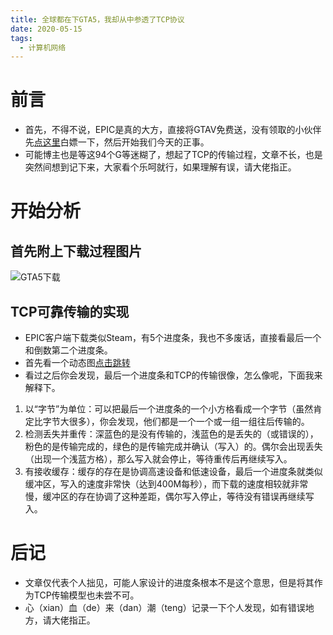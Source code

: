 ```yaml
---
title: 全球都在下GTA5，我却从中参透了TCP协议
date: 2020-05-15
tags:
  - 计算机网络
---
```

# 前言
- 首先，不得不说，EPIC是真的大方，直接将GTAV免费送，没有领取的小伙伴先[点这里](https://www.epicgames.com/store/zh-CN/)白嫖一下，然后开始我们今天的正事。
- 可能博主也是等这94个G等迷糊了，想起了TCP的传输过程，文章不长，也是突然间想到记下来，大家看个乐呵就行，如果理解有误，请大佬指正。
# 开始分析
## 首先附上下载过程图片
![GTA5下载](https://img-blog.csdnimg.cn/2020051514332860.png?x-oss-process=image/watermark,type_ZmFuZ3poZW5naGVpdGk,shadow_10,text_aHR0cHM6Ly9ibG9nLmNzZG4ubmV0L3dlaXhpbl80NDM3MTg0Mg==,size_16,color_FFFFFF,t_70)

## TCP可靠传输的实现
- EPIC客户端下载类似Steam，有5个进度条，我也不多废话，直接看最后一个和倒数第二个进度条。
- 首先看一个动态图[点击跳转](http://www.exa.unicen.edu.ar/catedras/comdat1/material/Filminas3_Practico3.swf)
- 看过之后你会发现，最后一个进度条和TCP的传输很像，怎么像呢，下面我来解释下。
1. 以“字节”为单位：可以把最后一个进度条的一个小方格看成一个字节（虽然肯定比字节大很多），你会发现，他们都是一个一个或一组一组往后传输的。
2. 检测丢失并重传：深蓝色的是没有传输的，浅蓝色的是丢失的（或错误的），粉色的是传输完成的，绿色的是传输完成并确认（写入）的。偶尔会出现丢失（出现一个浅蓝方格），那么写入就会停止，等待重传后再继续写入。
3. 有接收缓存：缓存的存在是协调高速设备和低速设备，最后一个进度条就类似缓冲区，写入的速度非常快（达到400M每秒），而下载的速度相较就非常慢，缓冲区的存在协调了这种差距，偶尔写入停止，等待没有错误再继续写入。

# 后记
- 文章仅代表个人拙见，可能人家设计的进度条根本不是这个意思，但是将其作为TCP传输模型也未尝不可。
- 心（xian）血（de）来（dan）潮（teng）记录一下个人发现，如有错误地方，请大佬指正。
